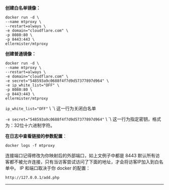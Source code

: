 **创建白名单镜像：**

```
docker run -d \
--name mtproxy \
--restart=always \
-e domain="cloudflare.com" \
-p 8080:80 \
-p 8443:443 \
ellermister/mtproxy
```

  

**创建普通镜像：**

```
docker run -d \
--name mtproxy \
--restart=always \
-e domain="cloudflare.com" \
-e secret="548593a9c0688f4f7d9d57377897d964" \
-e ip_white_list="OFF" \
-p 8080:80 \
-p 8443:443 \
ellermister/mtproxy
```

`ip_white_list="OFF"` \ `\  这一行为关闭白名单

`-e secret="548593a9c0688f4f7d9d57377897d964"` \ `\  这一行为指定密钥，格式为：32位十六进制字符。

**在日志中查看链接的参数配置**：

```
docker logs -f mtproxy
```


连接端口记得修改为你映射后的外部端口，如上文例子中都是 8443
默认所有访客都不被允许连接，只有当访客尝试访问了下面的地址，才会将访客IP加入到白名单中。
IP 和端口取决于你 docker 的配置：
```
http://127.0.0.1/add.php
```




---
